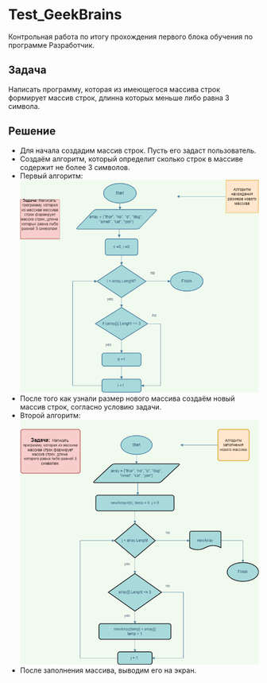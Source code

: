 # Test_GeekBrains
Контрольная работа по итогу прохождения первого блока обучения по программе Разработчик.

## Задача

Написать программу, которая из имеющегося массива строк формирует массив строк, длинна которых меньше либо равна 3 символа.

## Решение

* Для начала создадим массив строк. Пусть его задаст пользователь.
* Создаём алгоритм, который определит сколько строк в массиве содержит не более 3 символов.
* Первый алгоритм: 
!["Алгоритм1"](algorithm1.png)
* После того как узнали размер нового массива создаём новый массив строк, согласно условию задачи. 
* Второй алгоритм:
!["Алгоритм2"](algorithm2.png)
* После заполнения массива, выводим его на экран.
